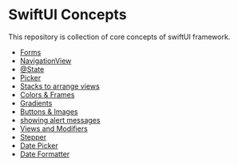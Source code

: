 
# SwiftUI Concepts

This repository is collection of core concepts of swiftUI framework.

* [Forms]([label](SwiftUI%20Concepts/Form))
* [NavigationView]()
* [@State]()
* [Picker]()
* [Stacks to arrange views]()
* [Colors & Frames]()
* [Gradients]()
* [Buttons & Images]()
* [showing alert messages]()
* [Views and Modifiers]()
* [Stepper]()
* [Date Picker]()
* [Date Formatter]()



